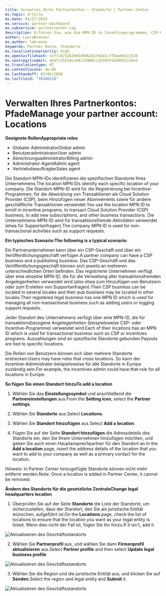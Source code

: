 ```yaml
---
title: Verwalten Ihres Partnerkontos – Standorte | Partner Center
ms.topic: article
ms.date: 03/27/2019
ms.service: partner-dashboard
ms.subservice: partnercenter-csp
description: Erfahren Sie, wie die MPN-ID in Incentiveprogrammen, CSP-Geschäftsaktionen, Abonnements und anderen Transaktionen verwendet wird.
author: LauraBrenner
ms.author: labrenne
keywords: Partner-Konto, Standorte
ms.localizationpriority: high
ms.openlocfilehash: e1f7c6732b2945d50b241764d1cf78ae6631152b
ms.sourcegitcommit: eb4fc25524cc68c10906ccd3392914e805213ee5
ms.translationtype: HT
ms.contentlocale: de-DE
ms.lasthandoff: 03/05/2020
ms.locfileid: "78340128"
---
```

# <a name="manage-your-partner-account-locations"></a><span data-ttu-id="e2a7e-104">Verwalten Ihres Partnerkontos: Pfade</span><span class="sxs-lookup"><span data-stu-id="e2a7e-104">Manage your partner account: Locations</span></span>

<span data-ttu-id="e2a7e-105">**Geeignete Rollen**</span><span class="sxs-lookup"><span data-stu-id="e2a7e-105">**Appropriate roles**</span></span>
-   <span data-ttu-id="e2a7e-106">Globaler Administrator</span><span class="sxs-lookup"><span data-stu-id="e2a7e-106">Global admin</span></span>
-   <span data-ttu-id="e2a7e-107">Benutzeradministrator</span><span class="sxs-lookup"><span data-stu-id="e2a7e-107">User admin</span></span>
-   <span data-ttu-id="e2a7e-108">Abrechnungsadministrator</span><span class="sxs-lookup"><span data-stu-id="e2a7e-108">Billing admin</span></span>
-   <span data-ttu-id="e2a7e-109">Administrator-Agent</span><span class="sxs-lookup"><span data-stu-id="e2a7e-109">Admin agent</span></span>
-   <span data-ttu-id="e2a7e-110">Vertriebsbeauftragter</span><span class="sxs-lookup"><span data-stu-id="e2a7e-110">Sales agent</span></span>

<span data-ttu-id="e2a7e-111">Die Standort-MPN-IDs identifizieren die spezifischen Standorte Ihres Unternehmens.</span><span class="sxs-lookup"><span data-stu-id="e2a7e-111">The location MPN IDs identify each specific location of your company.</span></span> <span data-ttu-id="e2a7e-112">Die Standort-MPN-ID wird für die Registrierung bei Incentive-Programmen, für die Abwicklung von Transaktionen als Cloud Solution Provider (CSP), beim Hinzufügen neuer Abonnements sowie für andere geschäftliche Transaktionen verwendet.</span><span class="sxs-lookup"><span data-stu-id="e2a7e-112">You use the location MPN ID to enroll in incentive programs, to transact Cloud Solution Provider (CSP) business, to add new subscriptions, and other business transactions.</span></span> <span data-ttu-id="e2a7e-113">Die Unternehmens-MPN-ID wird für transaktionsfremde Aktivitäten verwendet (etwa für Supportanfragen).</span><span class="sxs-lookup"><span data-stu-id="e2a7e-113">The company MPN ID is used for non-transactional activities such as support requests.</span></span>

<span data-ttu-id="e2a7e-114">**Ein typisches Szenario:**</span><span class="sxs-lookup"><span data-stu-id="e2a7e-114">**The following is a typical scenario:**</span></span> 

<span data-ttu-id="e2a7e-115">Ein Partnerunternehmen kann über ein CSP-Geschäft und über ein Veröffentlichungsgeschäft verfügen.</span><span class="sxs-lookup"><span data-stu-id="e2a7e-115">A partner company can have a CSP business and a publishing business.</span></span> <span data-ttu-id="e2a7e-116">Das CSP-Geschäft und das Veröffentlichungsgeschäft können sich jeweils an mehreren unterschiedlichen Orten befinden. Das registrierte Unternehmen verfügt über eine einzelne MPN-ID, die für die Verwaltung aller transaktionsfremden Angelegenheiten verwendet wird (also etwa zum Hinzufügen von Benutzern oder zum Erstellen von Supportanfragen).</span><span class="sxs-lookup"><span data-stu-id="e2a7e-116">Their CSP business can be located in several locales and their pub business may be located in other locales.Their registered legal business has one MPN ID which is used for managing all non-transactional business such as adding users or logging support requests.</span></span> 

<span data-ttu-id="e2a7e-117">Jeder Standort des Unternehmens verfügt über eine MPN-ID, die für transaktionsbezogene Angelegenheiten (beispielsweise CSP- oder Incentive-Programme) verwendet wird.</span><span class="sxs-lookup"><span data-stu-id="e2a7e-117">Each of their locations has an MPN ID which is used for transactional business such as CSP or incentives programs.</span></span> <span data-ttu-id="e2a7e-118">Auszahlungen sind an spezifische Standorte gebunden.</span><span class="sxs-lookup"><span data-stu-id="e2a7e-118">Payouts are tied to specific locations.</span></span>

<span data-ttu-id="e2a7e-119">Die Rollen von Benutzern können sich über mehrere Standorte erstrecken.</span><span class="sxs-lookup"><span data-stu-id="e2a7e-119">Users may have roles that cross locations.</span></span> <span data-ttu-id="e2a7e-120">So kann der Incentive-Administrator beispielsweise für alle Standorte in Europa zuständig sein.</span><span class="sxs-lookup"><span data-stu-id="e2a7e-120">For example, the incentives admin could have that role for all locations in Europe.</span></span>

<span data-ttu-id="e2a7e-121">**So fügen Sie einen Standort hinzu**</span><span class="sxs-lookup"><span data-stu-id="e2a7e-121">**To add a location**</span></span>

1. <span data-ttu-id="e2a7e-122">Wählen Sie das **Einstellungssymbol** und anschließend die **Partnereinstellungen** aus.</span><span class="sxs-lookup"><span data-stu-id="e2a7e-122">From the **Setting icon**, select the **Partner settings**.</span></span> 

2. <span data-ttu-id="e2a7e-123">Wählen Sie **Standorte** aus.</span><span class="sxs-lookup"><span data-stu-id="e2a7e-123">Select **Locations.**</span></span>

3. <span data-ttu-id="e2a7e-124">Wählen Sie **Standort hinzufügen** aus.</span><span class="sxs-lookup"><span data-stu-id="e2a7e-124">Select **Add a location**.</span></span>  

4. <span data-ttu-id="e2a7e-125">Fügen Sie auf der Seite **Standort hinzufügen** die Adressdetails des Standorts ein, den Sie Ihrem Unternehmen hinzufügen möchten, und geben Sie auch einen Hauptansprechpartner für den Standort an.</span><span class="sxs-lookup"><span data-stu-id="e2a7e-125">In the **Add a location** page, insert the address details of the location that you want to add to your company as well as a primary contact for the location.</span></span>

<span data-ttu-id="e2a7e-126">Hinweis: In Partner Center hinzugefügte Standorte können nicht mehr entfernt werden.</span><span class="sxs-lookup"><span data-stu-id="e2a7e-126">Note: Once a location is added in Partner Center, it cannot be removed.</span></span>

<span data-ttu-id="e2a7e-127">**Ändern des Standorts für die gesetzliche Zentrale**</span><span class="sxs-lookup"><span data-stu-id="e2a7e-127">**Change legal headquarters location**</span></span>

1. <span data-ttu-id="e2a7e-128">Überprüfen Sie auf der Seite **Standorte** die Liste der Standorte, um sicherzustellen, dass der Standort, den Sie als juristische Entität wünschen, aufgeführt ist.</span><span class="sxs-lookup"><span data-stu-id="e2a7e-128">On the **Locations** page, check the list of locations to ensure that the location you want as your legal entity is listed.</span></span> <span data-ttu-id="e2a7e-129">Wenn dies nicht der Fall ist, fügen Sie ihn hinzu.</span><span class="sxs-lookup"><span data-stu-id="e2a7e-129">If it isn't, add it.</span></span>

![Aktualisieren des Geschäftsstandorts](images/updatepartnerprofile2.png)

2. <span data-ttu-id="e2a7e-131">Wählen Sie **Partnerprofil** aus, und wählen Sie dann **Firmenprofil aktualisieren** aus.</span><span class="sxs-lookup"><span data-stu-id="e2a7e-131">Select **Partner profile** and then select **Update legal business profile**</span></span>

![Aktualisieren des Geschäftsstandorts](images/updatepartnerprofile1.png)

3. <span data-ttu-id="e2a7e-133">Wählen Sie die Region und die juristische Entität aus, und klicken Sie auf **Senden**.</span><span class="sxs-lookup"><span data-stu-id="e2a7e-133">Select the region and legal entity and **Submit** it.</span></span>

![Aktualisieren des Geschäftsstandorts](images/updatepartnerprofile3.png)

